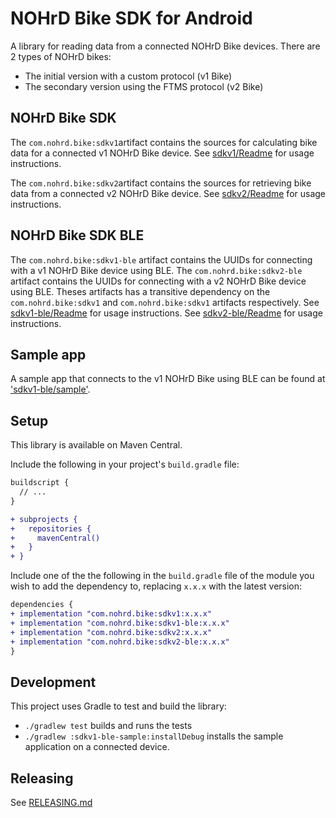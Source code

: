# NOHrD Bike SDK for Android

A library for reading data from a connected NOHrD Bike devices.
There are 2 types of NOHrD bikes:
- The initial version with a custom protocol (v1 Bike)
- The secondary version using the FTMS protocol (v2 Bike)

## NOHrD Bike SDK

The `com.nohrd.bike:sdkv1`artifact contains the sources for calculating bike data for a connected v1 NOHrD Bike device.
See [sdkv1/Readme](sdkv1/README.md) for usage instructions.

The `com.nohrd.bike:sdkv2`artifact contains the sources for retrieving bike data from a connected v2 NOHrD Bike device.
See [sdkv2/Readme](sdkv2/README.md) for usage instructions.

## NOHrD Bike SDK BLE

The `com.nohrd.bike:sdkv1-ble` artifact contains the UUIDs for connecting with a v1 NOHrD Bike device using BLE.
The `com.nohrd.bike:sdkv2-ble` artifact contains the UUIDs for connecting with a v2 NOHrD Bike device using BLE.
Theses artifacts has a transitive dependency on the `com.nohrd.bike:sdkv1` and `com.nohrd.bike:sdkv1` artifacts respectively.
See [sdkv1-ble/Readme](sdkv1-ble/README.md) for usage instructions.
See [sdkv2-ble/Readme](sdkv2-ble/README.md) for usage instructions.

## Sample app

A sample app that connects to the v1 NOHrD Bike using BLE can be found at
['sdkv1-ble/sample'](sdkv1-ble/sample).

## Setup

This library is available on Maven Central.

Include the following in your project's `build.gradle` file:

```diff
buildscript {
  // ...
}

+ subprojects {
+   repositories {
+     mavenCentral()
+   }
+ }
```

Include one of the the following in the `build.gradle` file of the module you wish to add
the dependency to, replacing `x.x.x` with the latest version:

```diff
dependencies {
+ implementation "com.nohrd.bike:sdkv1:x.x.x"
+ implementation "com.nohrd.bike:sdkv1-ble:x.x.x"
+ implementation "com.nohrd.bike:sdkv2:x.x.x"
+ implementation "com.nohrd.bike:sdkv2-ble:x.x.x"
}
```

## Development

This project uses Gradle to test and build the library:

 - `./gradlew test` builds and runs the tests
 - `./gradlew :sdkv1-ble-sample:installDebug` installs the sample application on
    a connected device.

## Releasing

See [RELEASING.md](RELEASING.md)